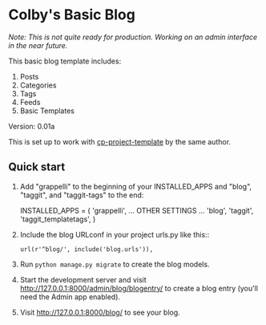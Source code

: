 # Colby's Basic Blog

_Note: This is not quite ready for production. Working on an admin interface in the near future._

This basic blog template includes:

1. Posts
2. Categories
3. Tags
4. Feeds
5. Basic Templates

Version: 0.01a

This is set up to work with [cp-project-template](https://github.com/colbypalmer/cp-project-template "CP Project Template") by the same author.


Quick start
-----------

1. Add "grappelli" to the beginning of your INSTALLED_APPS and "blog", "taggit", and "taggit-tags" to the end:

    INSTALLED_APPS = (
        'grappelli',
        ... OTHER SETTINGS ...
        'blog',
        'taggit',
        'taggit_templatetags',
    )

2. Include the blog URLconf in your project urls.py like this::

    `url(r'^blog/', include('blog.urls')),`

3. Run `python manage.py migrate` to create the blog models.

4. Start the development server and visit http://127.0.0.1:8000/admin/blog/blogentry/
   to create a blog entry (you'll need the Admin app enabled).

5. Visit http://127.0.0.1:8000/blog/ to see your blog.
